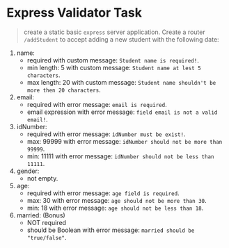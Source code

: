# Express Validator Task
> create a static basic `express` server application.
> Create a router `/addStudent` to accept adding a new student with the following date:

1. name:
    - required with custom message: `Student name is required!`.
    - min length: 5  with custom message: `Student name at lest 5 characters`.
    - max length: 20 with custom message: `Student name shouldn't be more then 20 characters`.
2. email:
    - required with error message: `email is required`.
    - email expression with error message: `field email is not a valid email!`.
3. idNumber: 
    - required with error message: `idNumber must be exist!`.
    - max: 99999 with error message: `idNumber should not be more than 99999`.
    - min: 11111 with error message: `idNumber should not be less than 11111`.
4. gender: 
    - not empty.
5. age: 
    - required with error message: `age field is required`.
    - max: 30 with error message: `age should not be more than 30`.
    - min: 18 with error message: `age should not be less than 18`.
6. married: (Bonus)
    - NOT required
    - should be Boolean with error message: `married should be "true/false"`.

